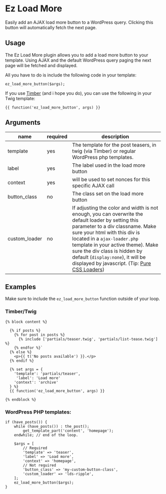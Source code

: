 # Ez Load More 

Easily add an AJAX load more button to a WordPress query. Clicking this button will automatically fetch the next page.

Usage
-----

The Ez Load More plugin allows you to add a load more button to your template. Using AJAX and the default WordPress query paging the next page will be fetched and displayed.

All you have to do is include the following code in your template:

`ez_load_more_button($args);`

If you use [Timber](https://wordpress.org/plugins/timber-library/) (and i hope you do), you can use the following in your Twig template:

`{{ function('ez_load_more_button', args) }}`

Arguments 
-----

name |  required | description
------------ | ------------- | -------------
template | yes | The template for the post teasers, in twig (via Timber) or regular WordPress php templates. 
label | yes | The label used in the load more button
context | yes | will be used to set nonces for this specific AJAX call
button_class | no | The class set on the load more button
custom_loader | no | If adjusting the color and width is not enough, you can overwrite the default loader by setting this parameter to a div classname. Make sure your html with this div is located in a `ajax-loader.php` template in your active theme). Make sure the div class is hidden by default (`display:none`), it will be displayed by javascript. (Tip: [Pure CSS Loaders](https://loading.io/css/))


Examples
-----

Make sure to include the `ez_load_more_button` function outside of your loop.

### Timber/Twig
```
{% block content %}

  {% if posts %}
    {% for post in posts %}
      {% include ['partials/teaser.twig', 'partials/list-tease.twig'] %}
    {% endfor %}`
  {% else %}
    <p>{{ t('No posts available') }}.</p>
  {% endif %}

  {% set args = {
    'template': 'partials/teaser',
     'label': 'Load more'
    'context': 'archive'
  } %}
  {{ function('ez_load_more_button', args) }}

{% endblock %}
```

### WordPress PHP templates:
```
if (have_posts()) {
	while (have_posts()) : the_post();
		get_template_part('content', 'homepage');
	endwhile; // end of the loop.
	
	$args = [
		// Required
		'template' => 'teaser',
		'label' => 'Load more',
		'context' => 'homepage',
		// Not required
		'button_class' => 'my-custom-button-class',
		'custom_loader' => 'lds-ripple',
	];
	ez_load_more_button($args);
}
```
